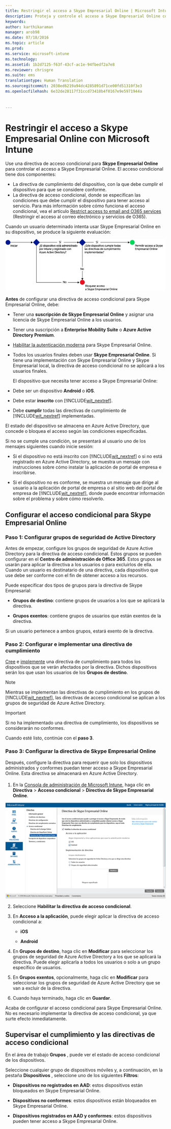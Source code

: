 ```yaml
---
title: Restringir el acceso a Skype Empresarial Online | Microsoft Intune
description: Proteja y controle el acceso a Skype Empresarial Online con el acceso condicional.
keywords: 
author: karthikaraman
manager: arob98
ms.date: 07/18/2016
ms.topic: article
ms.prod: 
ms.service: microsoft-intune
ms.technology: 
ms.assetid: 1b2d7125-f63f-43cf-ac1e-94fbedf2a7e8
ms.reviewer: chrisgre
ms.suite: ems
translationtype: Human Translation
ms.sourcegitcommit: 2038ed6219a94dc4285891d71ce00fd51310f3e3
ms.openlocfilehash: 6e32de28117f31ccd73418b4f0167e9e5971944a


---
```


# Restringir el acceso a Skype Empresarial Online con Microsoft Intune
Use una directiva de acceso condicional para  **Skype Empresarial Online** para controlar el acceso a Skype Empresarial Online.
El acceso condicional tiene dos componentes:
- La directiva de cumplimiento del dispositivo, con la que debe cumplir el dispositivo para que se considere conforme.
- La directiva de acceso condicional, donde se especifican las condiciones que debe cumplir el dispositivo para tener acceso al servicio.
Para más información sobre cómo funciona el acceso condicional, vea el artículo [Restrict access to email and O365 services](restrict-access-to-email-and-o365-services-with-microsoft-intune.md) (Restringir el acceso al correo electrónico y servicios de O365).

Cuando un usuario determinado intenta usar Skype Empresarial Online en su dispositivo, se produce la siguiente evaluación:

![Diagrama que muestra los puntos de decisión que se usan para determinar si un dispositivo puede tener acceso a Skype Empresarial Online o si se bloquea](../media/ConditionalAccess_SkypeforBusiness.png)

**Antes** de configurar una directiva de acceso condicional para Skype Empresarial Online, debe:
- Tener una **suscripción de Skype Empresarial Online** y asignar una licencia de Skype Empresarial Online a los usuarios.
- Tener una suscripción a **Enterprise Mobility Suite** o **Azure Active Directory Premium**.
-   [Habilitar la autenticación moderna](https://docs.microsoft.com/en-us/intune/deploy-use/restrict-access-to-skype-for-business-online-with-microsoft-intune) para Skype Empresarial Online.
-  Todos los usuarios finales deben usar **Skype Empresarial Online**. Si tiene una implementación con Skype Empresarial Online y Skype Empresarial local, la directiva de acceso condicional no se aplicará a los usuarios finales.

    El dispositivo que necesita tener acceso a Skype Empresarial Online:

-   Debe ser un dispositivo **Android** o **iOS**.

-   Debe estar **inscrito** con [!INCLUDE[wit_nextref](../includes/wit_nextref_md.md)].

-   Debe **cumplir** todas las directivas de cumplimiento de [!INCLUDE[wit_nextref](../includes/wit_nextref_md.md)] implementadas.


El estado del dispositivo se almacena en Azure Active Directory, que concede o bloquea el acceso según las condiciones especificadas.

Si no se cumple una condición, se presentará al usuario uno de los mensajes siguientes cuando inicie sesión:

-   Si el dispositivo no está inscrito con [!INCLUDE[wit_nextref](../includes/wit_nextref_md.md)] o si no está registrado en Azure Active Directory, se muestra un mensaje con instrucciones sobre cómo instalar la aplicación de portal de empresa e inscribirse.

-   Si el dispositivo no es conforme, se muestra un mensaje que dirige al usuario a la aplicación de portal de empresa o al sitio web del portal de empresa de [!INCLUDE[wit_nextref](../includes/wit_nextref_md.md)], donde puede encontrar información sobre el problema y sobre cómo resolverlo.

## Configurar el acceso condicional para Skype Empresarial Online

### Paso 1: Configurar grupos de seguridad de Active Directory
Antes de empezar, configure los grupos de seguridad de Azure Active Directory para la directiva de acceso condicional. Estos grupos se pueden configurar en el **Centro de administración de Office 365**. Estos grupos se usarán para aplicar la directiva a los usuarios o para excluirlos de ella. Cuando un usuario es destinatario de una directiva, cada dispositivo que use debe ser conforme con el fin de obtener acceso a los recursos.

Puede especificar dos tipos de grupos para la directiva de Skype Empresarial:

-   **Grupos de destino**: contiene grupos de usuarios a los que se aplicará la directiva.

-   **Grupos exentos**: contiene grupos de usuarios que están exentos de la directiva.

Si un usuario pertenece a ambos grupos, estará exento de la directiva.

### Paso 2: Configurar e implementar una directiva de cumplimiento
[Cree](create-a-device-compliance-policy-in-microsoft-intune.md) e [implemente](deploy-and-monitor-a-device-compliance-policy-in-microsoft-intune.md) una directiva de cumplimiento para todos los dispositivos que se verán afectados por la directiva. Dichos dispositivos serán los que usan los usuarios de los **Grupos de destino**.

> [!NOTE]
> Mientras se implementan las directivas de cumplimiento en los grupos de [!INCLUDE[wit_nextref](../includes/wit_nextref_md.md)], las directivas de acceso condicional se aplican a los grupos de seguridad de Azure Active Directory.


> [!IMPORTANT]
> Si no ha implementado una directiva de cumplimiento, los dispositivos se considerarán no conformes.

Cuando esté listo, continúe con el **paso 3**.

### Paso 3: Configurar la directiva de Skype Empresarial Online
Después, configure la directiva para requerir que solo los dispositivos administrados y conformes puedan tener acceso a Skype Empresarial Online. Esta directiva se almacenará en Azure Active Directory.

####
1.  En la [Consola de administración de Microsoft Intune](https://manage.microsoft.com), haga clic en **Directiva** > **Acceso condicional** > **Directiva de Skype Empresarial Online**.

![Captura de pantalla de la página de la directiva de acceso condicional de Skype Empresarial Online](./media/conditional_access_SFBPolicy.png)

2.  Seleccione **Habilitar la directiva de acceso condicional**.

3.  En **Acceso a la aplicación**, puede elegir aplicar la directiva de acceso condicional a:

    -   **iOS**

    -   **Android**

4.  En **Grupos de destino**, haga clic en **Modificar** para seleccionar los grupos de seguridad de Azure Active Directory a los que se aplicará la directiva. Puede elegir aplicarla a todos los usuarios o solo a un grupo específico de usuarios.

5.  En **Grupos exentos**, opcionalmente, haga clic en **Modificar** para seleccionar los grupos de seguridad de Azure Active Directory que se van a excluir de la directiva.

6.  Cuando haya terminado, haga clic en **Guardar**.

Acaba de configurar el acceso condicional para Skype Empresarial Online. No es necesario implementar la directiva de acceso condicional, ya que surte efecto inmediatamente.


## Supervisar el cumplimiento y las directivas de acceso condicional
En el área de trabajo **Grupos** , puede ver el estado de acceso condicional de los dispositivos.

Seleccione cualquier grupo de dispositivos móviles y, a continuación, en la pestaña **Dispositivos** , seleccione uno de los siguientes **Filtros**:

* **Dispositivos no registrados en AAD**: estos dispositivos están bloqueados en Skype Empresarial Online.

* **Dispositivos no conformes**: estos dispositivos están bloqueados en Skype Empresarial Online.

* **Dispositivos registrados en AAD y conformes**: estos dispositivos pueden tener acceso a Skype Empresarial Online.



<!--HONumber=Jul16_HO4-->


